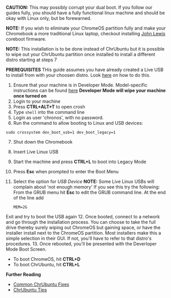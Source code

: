 **CAUTION:** This may possibly corrupt your dual boot. If you follow our guides fully, you should have a fully 
functional linux machine and should be okay with Linux only, but be forewarned.

**NOTE:** If you wish to eliminate your ChromeOS partition fully and make your Chromebook a more traditional Linux 
laptop, checkout installing [John Lewis](http://johnlewis.ie) coreboot firmware.

**NOTE:** This installation is to be done instead of ChrUbuntu but it is possible to wipe out your ChrUbuntu partition
once installed to install a different distro starting at steps 7

**PREREQUISITES** THis guide assumes you have already created a Live USB to install from with your choosen distro.
Look [here](https://github.com/iantrich/ChrUbuntu-Guides/blob/master/Guides/Creating%20a%20Live%20USB.md) on how to do this.

1. Ensure that your machine is in Developer Mode. Model-specific instructions can be found [here](http://www.chromium.org/chromium-os/developer-information-for-chrome-os-devices)
  **Developer Mode will wipe your machine once turned on**
2. Login to your machine
3. Press **CTRL+ALT+T** to open crosh
4. Type `shell` into the command line
5. Login as user 'chronos', with no password.
6. Run the command to allow booting to Linux and USB devices:

  `sudo crossystem dev_boot_usb=1 dev_boot_legacy=1`
  
7. Shut down the Chromebook
8. Insert Live Linux USB
9. Start the machine and press **CTRL+L** to boot into Legacy Mode
10. Press **Esc** when prompted to enter the Boot Menu
11. Select the option for *USB Device*
  **NOTE:** Some Live Linux USBs will complain about 'not enough memory' If you see this try the following:
  From the GRUB menu hit **Esc** to edit the GRUB command line. At the end of the line add
    
    `MEM=2G`
    
  Exit and try to boot the USB again
12. Once booted, connect to a network and go through the installation process. You can choose to take the full drive
thereby surely wiping out ChromeOS but gaining space, or have the installer install next to the ChromeOS partition.
Most installers make this a simple selection in their GUI. If not, you'll have to refer to that distro's procedures.
13. Once rebooted, you'll be presented with the Deverloper Mode Boot Screen.
  * To boot ChromeOS, hit **CTRL+D**
  * To boot ChrUbuntu, hit **CTRL+L**
  
**Further Reading**
  * [Common ChrUbuntu Fixes](https://github.com/iantrich/ChrUbuntu-Guides#fixes)
  * [ChrUbuntu Tips](https://github.com/iantrich/ChrUbuntu-Guides#tips)
